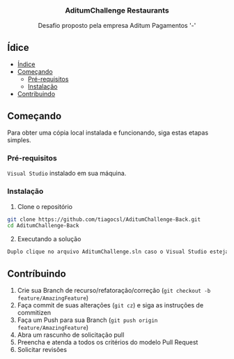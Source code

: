 <p align="center">
  <h3 align="center">AditumChallenge Restaurants</h3>
  <p align="center">
    Desafio proposto pela empresa Aditum Pagamentos '-' 
  </p>
</p>

<!-- TABLE OF CONTENTS -->

## Ídice

- [Índice](#Ídice)
- [Começando](#Começando)
  - [Pré-requisitos](#Pré-requisitos)
  - [Instalação](#Instalação)
- [Contribuindo](#Contríbuindo)

<!-- ABOUT THE PROJECT -->

## Começando

Para obter uma cópia local instalada e funcionando, siga estas etapas simples.

### Pré-requisitos

`Visual Studio` instalado em sua máquina.

### Instalação

1. Clone o repositório

```sh
git clone https://github.com/tiagocsl/AditumChallenge-Back.git
cd AditumChallenge-Back
```

2. Executando a solução

```sh
Duplo clique no arquivo AditumChallenge.sln caso o Visual Studio esteja como padrão, ou presiona com botão direito do mouse e aperte 'abri com' e selecione o Visual Studio
```

## Contríbuindo

1. Crie sua Branch de recurso/refatoração/correção (`git checkout -b feature/AmazingFeature`)
2. Faça commit de suas alterações (`git cz`) e siga as instruções de commitizen
3. Faça um Push para sua Branch (`git push origin feature/AmazingFeature`)
4. Abra um rascunho de solicitação pull
5. Preencha e atenda a todos os critérios do modelo Pull Request
6. Solicitar revisões
